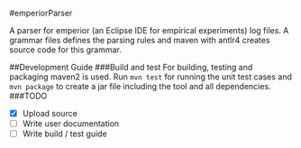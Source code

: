 #emperiorParser


A parser for emperior (an Eclipse IDE for empirical experiments) log files. A grammar files defines the parsing rules and maven with antlr4 creates source code for this grammar.

##Development Guide
###Build and test
For building, testing and packaging maven2 is used. Run ```mvn test``` for running the unit test cases and ```mvn package``` to create a jar file including the tool and all dependencies.
###TODO
- [x] Upload source
- [ ] Write user documentation
- [ ] Write build / test guide
